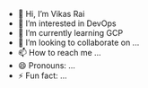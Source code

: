 - 👋 Hi, I’m Vikas Rai
- 👀 I’m interested in DevOps
- 🌱 I’m currently learning GCP
- 💞️ I’m looking to collaborate on ...
- 📫 How to reach me ...
- 😄 Pronouns: ...
- ⚡ Fun fact: ...

<!---
vikasrai8423/vikasrai8423 is a ✨ special ✨ repository because its `README.md` (this file) appears on your GitHub profile.
You can click the Preview link to take a look at your changes.
--->
